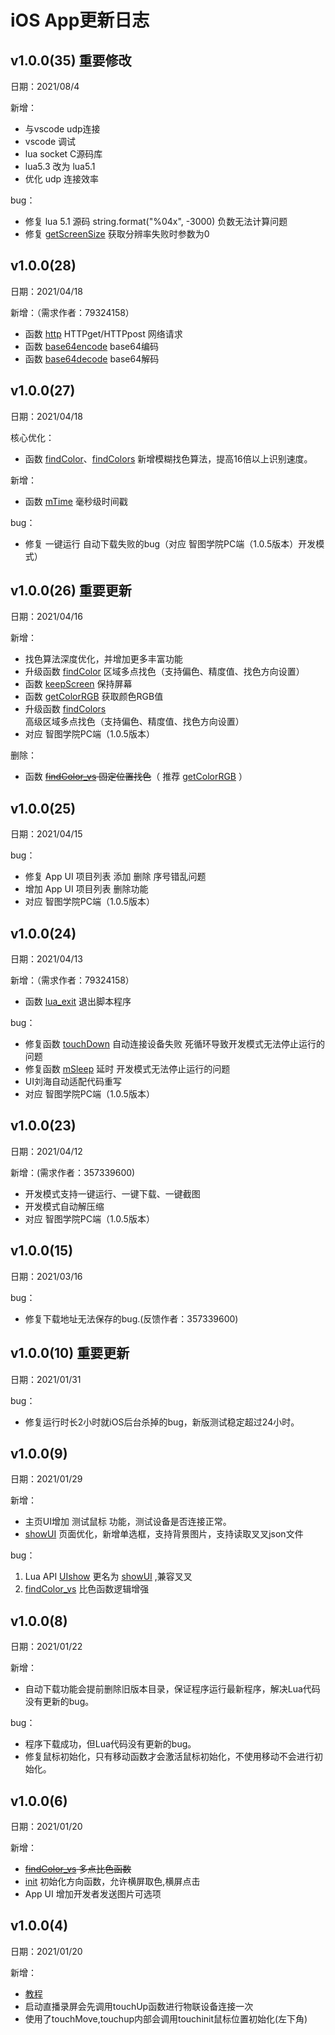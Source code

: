 # iOS App更新日志
<!-- ## v1.0.0(*) 正在修复
日期：2021/

新增：
+ 新增API函数（需求作者：79324158）
+ aes加密解密

待解决的bug：
+ 搜索设备，搜索不到时出现卡死问题（反馈作者：79324158） -->
## v1.0.0(35) 重要修改
日期：2021/08/4

新增：
+ 与vscode udp连接
+ vscode 调试
+ lua socket C源码库
+ lua5.3 改为 lua5.1
+ 优化 udp 连接效率

bug：
+ 修复 lua 5.1 源码 string.format("%04x", -3000) 负数无法计算问题
+ 修复 [getScreenSize](../鱼叉助手API文档.md/#getScreenSize) 获取分辨率失败时参数为0

## v1.0.0(28)
日期：2021/04/18

新增：（需求作者：79324158）
+ 函数 [http](../鱼叉助手API文档.md/#http) HTTPget/HTTPpost 网络请求
+ 函数 [base64encode](../鱼叉助手API文档.md/#base64encode) base64编码
+ 函数 [base64decode](../鱼叉助手API文档.md/#base64decode) base64解码

## v1.0.0(27)
日期：2021/04/18

核心优化：
+ 函数 [findColor](../鱼叉助手API文档.md/#findColor)、[findColors](../鱼叉助手API文档.md/#findColors) 新增模糊找色算法，提高16倍以上识别速度。

新增：
+ 函数 [mTime](../鱼叉助手API文档.md/#mTime) 毫秒级时间戳

bug：
+ 修复 一键运行 自动下载失败的bug（对应 智图学院PC端（1.0.5版本）开发模式）

## v1.0.0(26) 重要更新
日期：2021/04/16

新增：
+ 找色算法深度优化，并增加更多丰富功能
+ 升级函数 [findColor](../鱼叉助手API文档.md/#findColor) 区域多点找色（支持偏色、精度值、找色方向设置）
+ 函数 [keepScreen](../鱼叉助手API文档.md/#keepScreen) 保持屏幕
+ 函数 [getColorRGB](../鱼叉助手API文档.md/#getColorRGB) 获取颜色RGB值
+ 升级函数 [findColors](../鱼叉助手API文档.md/#findColors) 高级区域多点找色（支持偏色、精度值、找色方向设置）
+ 对应 智图学院PC端（1.0.5版本）

删除：
+ 函数 ~~[findColor_vs](../鱼叉助手API文档.md/#findColor_vs) 固定位置找色~~（ 推荐 [getColorRGB](../鱼叉助手API文档.md/#getColorRGB) ）

## v1.0.0(25)
日期：2021/04/15

bug：
+ 修复 App UI 项目列表 添加 删除 序号错乱问题
+ 增加 App UI 项目列表 删除功能
+ 对应 智图学院PC端（1.0.5版本）

## v1.0.0(24)
日期：2021/04/13

新增：（需求作者：79324158）
+ 函数 [lua_exit](../鱼叉助手API文档.md/#lua_exit) 退出脚本程序

bug：
+ 修复函数 [touchDown](../鱼叉助手API文档.md/#touchDown) 自动连接设备失败 死循环导致开发模式无法停止运行的问题
+ 修复函数 [mSleep](../鱼叉助手API文档.md/#mSleep) 延时 开发模式无法停止运行的问题
+ UI刘海自动适配代码重写
+ 对应 智图学院PC端（1.0.5版本）

## v1.0.0(23)
日期：2021/04/12

新增：(需求作者：357339600)
+ 开发模式支持一键运行、一键下载、一键截图
+ 开发模式自动解压缩
+ 对应 智图学院PC端（1.0.5版本）

## v1.0.0(15)
日期：2021/03/16

bug：
+ 修复下载地址无法保存的bug.(反馈作者：357339600)

## v1.0.0(10) 重要更新
日期：2021/01/31

bug：
+ 修复运行时长2小时就iOS后台杀掉的bug，新版测试稳定超过24小时。

## v1.0.0(9)
日期：2021/01/29

新增：
+ 主页UI增加 测试鼠标 功能，测试设备是否连接正常。
+ [showUI](../鱼叉助手API文档.md/#showUI) 页面优化，新增单选框，支持背景图片，支持读取叉叉json文件

bug：
1. Lua API [UIshow](../鱼叉助手API文档.md/#UIshow) 更名为 [showUI](./鱼叉助手API文档.md/#showUI) ,兼容叉叉
2. [findColor_vs](../鱼叉助手API文档.md/#findColor_vs) 比色函数逻辑增强

## v1.0.0(8)
日期：2021/01/22

新增：
+ 自动下载功能会提前删除旧版本目录，保证程序运行最新程序，解决Lua代码没有更新的bug。

bug：
+ 程序下载成功，但Lua代码没有更新的bug。
+ 修复鼠标初始化，只有移动函数才会激活鼠标初始化，不使用移动不会进行初始化。

## v1.0.0(6)
日期：2021/01/20

新增：
+ ~~[findColor_vs](../鱼叉助手API文档.md/#findColor_vs) 多点比色函数~~
+ [init](../鱼叉助手API文档.md/#init) 初始化方向函数，允许横屏取色,横屏点击
+ App UI 增加开发者发送图片可选项

## v1.0.0(4)
日期：2021/01/20

新增：
+ [教程](https://www.bilibili.com/video/BV1qt4y1z7Rw)
+ 启动直播录屏会先调用touchUp函数进行物联设备连接一次
+ 使用了touchMove,touchup内部会调用touchinit鼠标位置初始化(左下角)